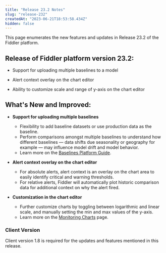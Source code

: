 ```yaml
---
title: "Release 23.2 Notes"
slug: "release-232"
createdAt: "2023-06-21T18:53:58.434Z"
hidden: false
---
```

This page enumerates the new features and updates in Release 23.2 of the Fiddler platform.

## Release of Fiddler platform version 23.2:

- Support for uploading multiple baselines to a model

- Alert context overlay on the chart editor

- Ability to customize scale and range of y-axis on the chart editor

## What's New and Improved:

- **Support for uploading multiple baselines**
  - Flexibility to add baseline datasets or use production data as the baseline.
  - Perform comparisons amongst multiple baselines to understand how different baselines — data shifts due seasonality or geography for example — may influence model drift and model behavior.
  - Learn more on the [Baselines Platform Guide](doc:fiddler-baselines).

- **Alert context overlay on the chart editor**
  - For absolute alerts, alert context is an overlay on the chart area to easily identify critical and warning thresholds.
  - For relative alerts, Fiddler will automatically plot historic comparison data for additional context on why the alert fired.

- **Customization in the chart editor**
  - Further customize charts by toggling between logarithmic and linear scale, and manually setting the min and max values of the y-axis.
  - Learn more on the [Monitoring Charts](doc:monitoring-charts-ui) page.

### Client Version

Client version 1.8 is required for the updates and features mentioned in this release.